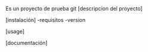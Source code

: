Es un proyecto de prueba git
[descripcion del proyecto]


[instalación]
-requisitos
-version


[usage]

[documentación]

